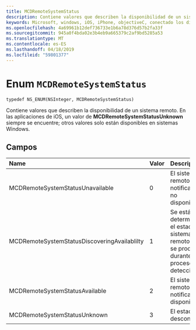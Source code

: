```yaml
---
title: MCDRemoteSystemStatus
description: Contiene valores que describen la disponibilidad de un sistema remoto.
keywords: Microsoft, windows, iOS, iPhone, objectiveC, conectado los dispositivos, proyecto Roma
ms.openlocfilehash: 4a69961b12def736733e1b6a78d376d57b2fa33f
ms.sourcegitcommit: 945a0f4bda02e3b4eb9a665379c2af9bd5285a53
ms.translationtype: MT
ms.contentlocale: es-ES
ms.lasthandoff: 04/18/2019
ms.locfileid: "59801377"
---
```

# <a name="enum-mcdremotesystemstatus"></a>Enum `MCDRemoteSystemStatus` 

```
typedef NS_ENUM(NSInteger, MCDRemoteSystemStatus)
```  
Contiene valores que describen la disponibilidad de un sistema remoto. En las aplicaciones de iOS, un valor de **MCDRemoteSystemStatusUnknown** siempre se encuentre; otros valores solo están disponibles en sistemas Windows.

## <a name="fields"></a>Campos

| Name                              | Valor | Descripción                    |
|:----------------------------------|:------|:-------------------------------|
| MCDRemoteSystemStatusUnavailable | 0 | El sistema remoto se notifica como no disponible. |
| MCDRemoteSystemStatusDiscoveringAvailablilty | 1 | Se está determinando el estado del sistema remoto (que se produce durante el proceso de detección). |
| MCDRemoteSystemStatusAvailable | 2 | El sistema remoto se notifica como disponibles. |
| MCDRemoteSystemStatusUnknown | 3 | El estado es desconocido. |
